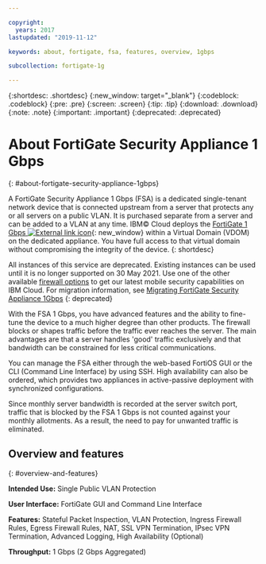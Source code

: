 ```yaml
---

copyright:
  years: 2017
lastupdated: "2019-11-12"

keywords: about, fortigate, fsa, features, overview, 1gbps

subcollection: fortigate-1g

---
```


{:shortdesc: .shortdesc}
{:new_window: target="_blank"}
{:codeblock: .codeblock}
{:pre: .pre}
{:screen: .screen}
{:tip: .tip}
{:download: .download}
{:note: .note}
{:important: .important}
{:deprecated: .deprecated}

# About FortiGate Security Appliance 1 Gbps
{: #about-fortigate-security-appliance-1gbps}

A FortiGate Security Appliance 1 Gbps (FSA) is a dedicated single-tenant network device that is connected upstream from a server that protects any or all servers on a public VLAN. It is purchased separate from a server and can be added to a VLAN at any time. IBM© Cloud deploys the [FortiGate 1 Gbps ![External link icon](../../icons/launch-glyph.svg "External link icon")](http://www.fortinet.com/sites/default/files/productdatasheets/FortiGate-300C.pdf){: new_window} within a Virtual Domain (VDOM) on the dedicated appliance. You have full access to that virtual domain without compromising the integrity of the device.
{: shortdesc}

All instances of this service are deprecated. Existing instances can be used until it is no longer supported on 30 May 2021. Use one of the other available [firewall options](/docs/fortigate-1g?topic=fortigate-10g-exploring-firewalls) to get our latest mobile security capabilities on IBM Cloud. For migration information, see [Migrating FortiGate Security Appliance 1Gbps](/docs/fortigate-1g?topic=fortigate-1g-migration-overview)
{: deprecated}

With the FSA 1 Gbps, you have advanced features and the ability to fine-tune the device to a much higher degree than other products. The firewall blocks or shapes traffic before the traffic ever reaches the server. The main advantages are that a server handles 'good' traffic exclusively and that bandwidth can be constrained for less critical communications.

You can manage the FSA either through the web-based FortiOS GUI or the CLI (Command Line Interface) by using SSH. High availability can also be ordered, which provides two appliances in active-passive deployment with synchronized configurations.

Since monthly server bandwidth is recorded at the server switch port, traffic that is blocked by the FSA 1 Gbps is not counted against your monthly allotments. As a result, the need to pay for unwanted traffic is eliminated.

## Overview and features
{: #overview-and-features}

**Intended Use:** Single Public VLAN Protection

**User Interface:** FortiGate GUI and Command Line Interface

**Features:** Stateful Packet Inspection, VLAN Protection, Ingress Firewall Rules, Egress Firewall Rules, NAT, SSL VPN Termination, IPsec VPN Termination, Advanced Logging, High Availability (Optional)

**Throughput:** 1 Gbps (2 Gbps Aggregated)
